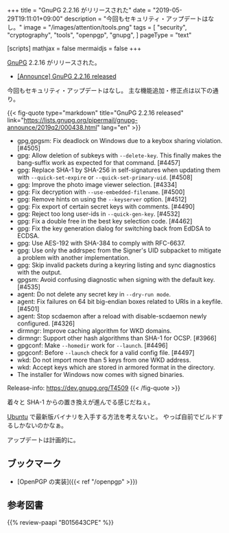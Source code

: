 +++
title = "GnuPG 2.2.16 がリリースされた"
date =  "2019-05-29T19:11:01+09:00"
description = "今回もセキュリティ・アップデートはなし。"
image = "/images/attention/tools.png"
tags = [
  "security",
  "cryptography",
  "tools",
  "openpgp",
  "gnupg",
]
pageType = "text"

[scripts]
  mathjax = false
  mermaidjs = false
+++

[GnuPG] 2.2.16 がリリースされた。

- [[Announce] GnuPG 2.2.16 released](https://lists.gnupg.org/pipermail/gnupg-announce/2019q2/000438.html)

今回もセキュリティ・アップデートはなし。
主な機能追加・修正点は以下の通り。

{{< fig-quote type="markdown" title="GnuPG 2.2.16 released" link="https://lists.gnupg.org/pipermail/gnupg-announce/2019q2/000438.html" lang="en" >}}
* gpg,gpgsm: Fix deadlock on Windows due to a keybox sharing violation.  [#4505]
* gpg: Allow deletion of subkeys with `--delete-key`.  This finally makes the bang-suffix work as expected for that command.  [#4457]
* gpg: Replace SHA-1 by SHA-256 in self-signatures when updating them with `--quick-set-expire` or `--quick-set-primary-uid`. [#4508]
* gpg: Improve the photo image viewer selection.  [#4334]
* gpg: Fix decryption with `--use-embedded-filename`.  [#4500]
* gpg: Remove hints on using the `--keyserver` option.  [#4512]
* gpg: Fix export of certain secret keys with comments.  [#4490]
* gpg: Reject too long user-ids in `--quick-gen-key`.  [#4532]
* gpg: Fix a double free in the best key selection code.  [#4462]
* gpg: Fix the key generation dialog for switching back from EdDSA to ECDSA.
* gpg: Use AES-192 with SHA-384 to comply with RFC-6637.
* gpg: Use only the addrspec from the Signer's UID subpacket to mitigate a problem with another implementation.
* gpg: Skip invalid packets during a keyring listing and sync diagnostics with the output.
* gpgsm: Avoid confusing diagnostic when signing with the default key.  [#4535]
* agent: Do not delete any secret key in `--dry-run mode`.
* agent: Fix failures on 64 bit big-endian boxes related to URIs in a keyfile.  [#4501]
* agent: Stop scdaemon after a reload with disable-scdaemon newly configured.  [#4326]
* dirmngr: Improve caching algorithm for WKD domains.
* dirmngr: Support other hash algorithms than SHA-1 for OCSP.  [#3966]
* gpgconf: Make `--homedir` work for `--launch`.  [#4496]
* gpgconf: Before `--launch` check for a valid config file.  [#4497]
* wkd: Do not import more than 5 keys from one WKD address.
* wkd: Accept keys which are stored in armored format in the directory.
* The installer for Windows now comes with signed binaries.

Release-info: https://dev.gnupg.org/T4509
{{< /fig-quote >}}

着々と SHA-1 からの置き換えが進んでる感じだねぇ。

[Ubuntu] で最新版バイナリを入手する方法を考えないと。
やっぱ自前でビルドするしかないのかなぁ。

アップデートは計画的に。

## ブックマーク

- [OpenPGP の実装]({{< ref "/openpgp" >}})

[GnuPG]: https://gnupg.org/ "The GNU Privacy Guard"
[Libgcrypt]: https://gnupg.org/software/libgcrypt/
[Ubuntu]: https://www.ubuntu.com/ "The leading operating system for PCs, IoT devices, servers and the cloud | Ubuntu"

## 参考図書

{{% review-paapi "B015643CPE" %}} <!-- 暗号技術入門 第3版 -->
